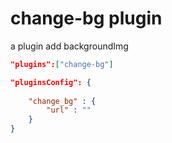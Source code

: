 # change-bg plugin
a plugin add backgroundImg

```json
"plugins":["change-bg"]

"pluginsConfig": {
    
    "change_bg" : {
        "url" : ""
    }
}
```

